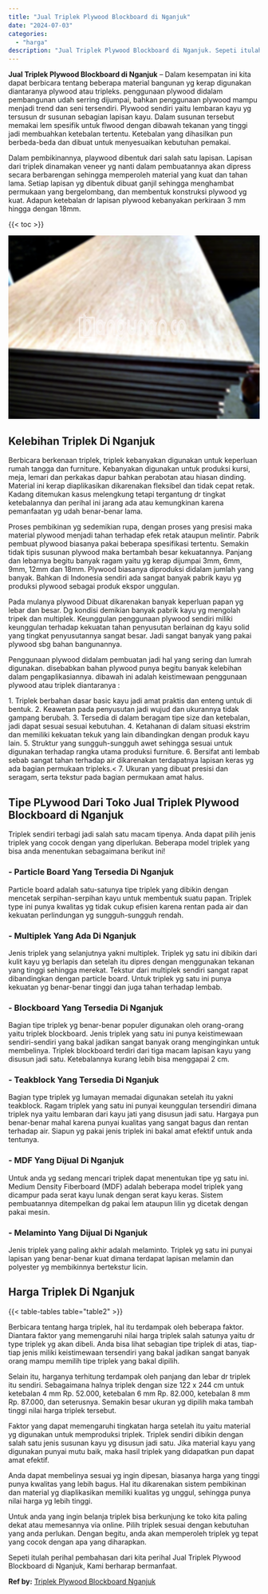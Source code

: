 ```yaml
---
title: "Jual Triplek Plywood Blockboard di Nganjuk"
date: "2024-07-03"
categories: 
  - "harga"
description: "Jual Triplek Plywood Blockboard di Nganjuk. Sepeti itulah perihal pembahasan dari kita perihal Jual Triplek Plywood Blockboard di Nganjuk, Kami berharap berm..."
---
```


**Jual Triplek Plywood Blockboard di Nganjuk** – Dalam kesempatan ini kita dapat berbicara tentang beberapa material bangunan yg kerap digunakan diantaranya plywood atau tripleks. penggunaan plywood didalam pembangunan udah serring dijumpai, bahkan penggunaan plywood mampu menjadi trend dan seni tersendiri. Plywood sendiri yaitu lembaran kayu yg tersusun dr susunan sebagian lapisan kayu. Dalam susunan tersebut memakai lem spesifik untuk flwood dengan dibawah tekanan yang tinggi jadi membuahkan ketebalan tertentu. Ketebalan yang dihasilkan pun berbeda-beda dan dibuat untuk menyesuaikan kebutuhan pemakai.

Dalam pembikinannya, playwood dibentuk dari salah satu lapisan. Lapisan dari triplek dinamakan veneer yg nanti dalam pembuatannya akan dipress secara berbarengan sehingga memperoleh material yang kuat dan tahan lama. Setiap lapisan yg dibentuk dibuat ganjil sehingga menghambat permukaan yang bergelombang, dan membentuk konstruksi plywood yg kuat. Adapun ketebalan dr lapisan plywood kebanyakan perkiraan 3 mm hingga dengan 18mm.

{{< toc >}}

![Jual Triplek Plywood Blockboard di Nganjuk](/images/jual-triplek-murah-16.png)

## Kelebihan Triplek Di Nganjuk

Berbicara berkenaan triplek, triplek kebanyakan digunakan untuk keperluan rumah tangga dan furniture. Kebanyakan digunakan untuk produksi kursi, meja, lemari dan perkakas dapur bahkan perabotan atau hiasan dinding. Material ini kerap diaplikasikan dikarenakan fleksibel dan tidak cepat retak. Kadang ditemukan kasus melengkung tetapi tergantung dr tingkat ketebalannya dan perihal ini jarang ada atau kemungkinan karena pemanfaatan yg udah benar-benar lama.

Proses pembikinan yg sedemikian rupa, dengan proses yang presisi maka material plywood menjadi tahan terhadap efek retak ataupun melintir. Pabrik pembuat plywood biasanya pakai beberapa spesifikasi tertentu. Semakin tidak tipis susunan plywood maka bertambah besar kekuatannya. Panjang dan lebarnya begitu banyak ragam yaitu yg kerap dijumpai 3mm, 6mm, 9mm, 12mm dan 18mm. Plywood biasanya diproduksi didalam jumlah yang banyak. Bahkan di Indonesia sendiri ada sangat banyak pabrik kayu yg produksi plywood sebagai produk ekspor unggulan.

Pada mulanya plywood Dibuat dikarenakan banyak keperluan papan yg lebar dan besar. Dg kondisi demikian banyak pabrik kayu yg mengolah tripek dan multiplek. Keunggulan penggunaan plywood sendiri miliki keunggulan terhadap kekuatan tahan penyusutan berlainan dg kayu solid yang tingkat penyusutannya sangat besar. Jadi sangat banyak yang pakai plywood sbg bahan bangunannya.

Penggunaan plywood didalam pembuatan jadi hal yang sering dan lumrah digunakan. disebabkan bahan plywood punya begitu banyak kelebihan dalam pengaplikasiannya. dibawah ini adalah keistimewaan penggunaan plywood atau triplek diantaranya :

1\. Triplek berbahan dasar basic kayu jadi amat praktis dan enteng untuk di bentuk. 2. Keawetan pada penyusutan jadi wujud dan ukurannya tidak gampang berubah. 3. Tersedia di dalam beragam tipe size dan ketebalan, jadi dapat sesuai sesuai kebutuhan. 4. Ketahanan di dalam situasi ekstrim dan memiliki kekuatan tekuk yang lain dibandingkan dengan produk kayu lain. 5. Struktur yang sungguh-sungguh awet sehingga sesuai untuk digunakan terhadap rangka utama produksi furniture. 6. Bersifat anti lembab sebab sangat tahan terhadap air dikarenakan terdapatnya lapisan keras yg ada bagian permukaan tripleks.< 7. Ukuran yang dibuat presisi dan seragam, serta tekstur pada bagian permukaan amat halus.

## Tipe PLywood Dari Toko Jual Triplek Plywood Blockboard di Nganjuk

Triplek sendiri terbagi jadi salah satu macam tipenya. Anda dapat pilih jenis triplek yang cocok dengan yang diperlukan. Beberapa model triplek yang bisa anda menentukan sebagaimana berikut ini!

### \- Particle Board Yang Tersedia Di Nganjuk

Particle board adalah satu-satunya tipe triplek yang dibikin dengan mencetak serpihan-serpihan kayu untuk membentuk suatu papan. Triplek type ini punya kwalitas yg tidak cukup efisien karena rentan pada air dan kekuatan perlindungan yg sungguh-sungguh rendah.

### \- Multiplek Yang Ada Di Nganjuk

Jenis triplek yang selanjutnya yakni multiplek. Triplek yg satu ini dibikin dari kulit kayu yg berlapis dan setelah itu dipres dengan menggunakan tekanan yang tinggi sehingga merekat. Tekstur dari multiplek sendiri sangat rapat dibandingkan dengan particle board. Untuk triplek yg satu ini punya kekuatan yg benar-benar tinggi dan juga tahan terhadap lembab.

### \- Blockboard Yang Tersedia Di Nganjuk

Bagian tipe triplek yg benar-benar populer digunakan oleh orang-orang yaitu triplek blockboard. Jenis triplek yang satu ini punya keistimewaan sendiri-sendiri yang bakal jadikan sangat banyak orang menginginkan untuk membelinya. Triplek blockboard terdiri dari tiga macam lapisan kayu yang disusun jadi satu. Ketebalannya kurang lebih bisa menggapai 2 cm.

### \- Teakblock Yang Tersedia Di Nganjuk

Bagian type triplek yg lumayan memadai digunakan setelah itu yakni teakblock. Ragam triplek yang satu ini punyai keunggulan tersendiri dimana triplek nya yaitu lembaran dari kayu jati yang disusun jadi satu. Hargaya pun benar-benar mahal karena punyai kualitas yang sangat bagus dan rentan terhadap air. Siapun yg pakai jenis triplek ini bakal amat efektif untuk anda tentunya.

### \- MDF Yang Dijual Di Nganjuk

Untuk anda yg sedang mencari triplek dapat menentukan tipe yg satu ini. Medium Density Fiberboard (MDF) adalah beberapa model triplek yang dicampur pada serat kayu lunak dengan serat kayu keras. Sistem pembuatannya ditempelkan dg pakai lem ataupun lilin yg dicetak dengan pakai mesin.

### \- Melaminto Yang Dijual Di Nganjuk

Jenis triplek yang paling akhir adalah melaminto. Triplek yg satu ini punyai lapisan yang benar-benar kuat dimana terdapat lapisan melamin dan polyester yg membikinnya bertekstur licin.

## Harga Triplek Di Nganjuk

{{< table-tables table="table2" >}}

Berbicara tentang harga triplek, hal itu terdampak oleh beberapa faktor. Diantara faktor yang memengaruhi nilai harga triplek salah satunya yaitu dr type triplek yg akan dibeli. Anda bisa lihat sebagian tipe triplek di atas, tiap-tiap jenis miliki keistimewaan tersendiri yang bakal jadikan sangat banyak orang mampu memilih tipe triplek yang bakal dipilih.

Selain itu, harganya terhitung terdampak oleh panjang dan lebar dr triplek itu sendiri. Sebagaimana halnya triplek dengan size 122 x 244 cm untuk ketebalan 4 mm Rp. 52.000, ketebalan 6 mm Rp. 82.000, ketebalan 8 mm Rp. 87.000, dan seterusnya. Semakin besar ukuran yg dipilih maka tambah tinggi nilai harga triplek tersebut.

Faktor yang dapat memengaruhi tingkatan harga setelah itu yaitu material yg digunakan untuk memproduksi triplek. Triplek sendiri dibikin dengan salah satu jenis susunan kayu yg disusun jadi satu. Jika material kayu yang digunakan punyai mutu baik, maka hasil triplek yang didapatkan pun dapat amat efektif.

Anda dapat membelinya sesuai yg ingin dipesan, biasanya harga yang tinggi punya kwalitas yang lebih bagus. Hal itu dikarenakan sistem pembikinan dan material yg diaplikasikan memiliki kualitas yg unggul, sehingga punya nilai harga yg lebih tinggi.

Untuk anda yang ingin belanja triplek bisa berkunjung ke toko kita paling dekat atau memesannya via online. Pilih triplek sesuai dengan kebutuhan yang anda perlukan. Dengan begitu, anda akan memperoleh triplek yg tepat yang cocok dengan apa yang diharapkan.

Sepeti itulah perihal pembahasan dari kita perihal Jual Triplek Plywood Blockboard di Nganjuk, Kami berharap bermanfaat.

**Ref by:** [Triplek Plywood Blockboard Nganjuk](https://id.wikipedia.org/wiki/Triplek)
